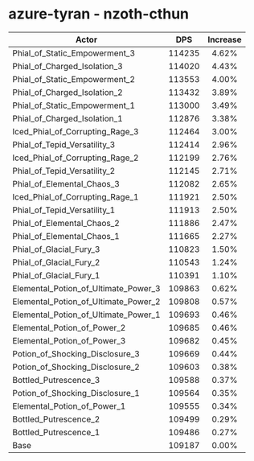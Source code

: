 # azure-tyran - nzoth-cthun
| Actor | DPS | Increase |
|---|:---:|:---:|
|Phial_of_Static_Empowerment_3|114235|4.62%|
|Phial_of_Charged_Isolation_3|114020|4.43%|
|Phial_of_Static_Empowerment_2|113553|4.00%|
|Phial_of_Charged_Isolation_2|113432|3.89%|
|Phial_of_Static_Empowerment_1|113000|3.49%|
|Phial_of_Charged_Isolation_1|112876|3.38%|
|Iced_Phial_of_Corrupting_Rage_3|112464|3.00%|
|Phial_of_Tepid_Versatility_3|112414|2.96%|
|Iced_Phial_of_Corrupting_Rage_2|112199|2.76%|
|Phial_of_Tepid_Versatility_2|112145|2.71%|
|Phial_of_Elemental_Chaos_3|112082|2.65%|
|Iced_Phial_of_Corrupting_Rage_1|111921|2.50%|
|Phial_of_Tepid_Versatility_1|111913|2.50%|
|Phial_of_Elemental_Chaos_2|111886|2.47%|
|Phial_of_Elemental_Chaos_1|111665|2.27%|
|Phial_of_Glacial_Fury_3|110823|1.50%|
|Phial_of_Glacial_Fury_2|110543|1.24%|
|Phial_of_Glacial_Fury_1|110391|1.10%|
|Elemental_Potion_of_Ultimate_Power_3|109863|0.62%|
|Elemental_Potion_of_Ultimate_Power_2|109808|0.57%|
|Elemental_Potion_of_Ultimate_Power_1|109693|0.46%|
|Elemental_Potion_of_Power_2|109685|0.46%|
|Elemental_Potion_of_Power_3|109682|0.45%|
|Potion_of_Shocking_Disclosure_3|109669|0.44%|
|Potion_of_Shocking_Disclosure_2|109603|0.38%|
|Bottled_Putrescence_3|109588|0.37%|
|Potion_of_Shocking_Disclosure_1|109564|0.35%|
|Elemental_Potion_of_Power_1|109555|0.34%|
|Bottled_Putrescence_2|109499|0.29%|
|Bottled_Putrescence_1|109486|0.27%|
|Base|109187|0.00%|
